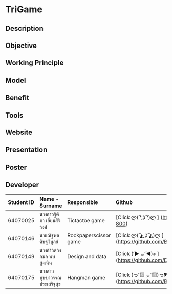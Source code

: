 # TriGame

## Description

## Objective 

## Working Principle

## Model

## Benefit

## Tools

## Website

## Presentation

## Poster

## Developer
| Student ID | Name - Surname |  Responsible | Github |
| :-------- | :-------- | :--------- |:--------- |
| 64070025 | นางสาวฐิติภา เอี่ยมสิริวงศ์ | Tictactoe game | [Click ლ( ͡❛ ͜ʖ ͡❛)ლ ] (https://github.com/PR-800) |
| 64070146 | นายณัฐพล ดิษฐวิบูลย์ | Rockpaperscissor game | [Click ლ( ͡◭ ͜ʖ ͡◭)ლ ] (https://github.com/Bug9Best) |
| 64070149 | นางสาวดวงกมล พบสูงเนิน | Design and data | [Click ( ͡► ᆽ ͡◄)✊ ] (https://github.com/Dnuangkamon) |
| 64070175 | นางสาวบุษบาวรรณ ประเสริฐสุข | Hangman game | [Click (っ ͡▧ ᆽ ͡▧)っ🎔 ] (https://github.com/BusabawanPrasertsuk) |
